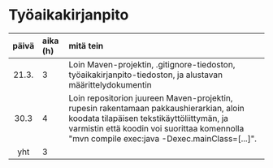 # Työaikakirjanpito

| päivä | aika (h) | mitä tein  |
| :----:|:---------| :-----|
| 21.3. | 3        | Loin Maven-projektin, .gitignore-tiedoston, työaikakirjanpito-tiedoston, ja alustavan määrittelydokumentin |
| 30.3  | 4        | Loin repositorion juureen Maven-projektin, rupesin rakentamaan pakkaushierarkian, aloin koodata tilapäisen tekstikäyttöliittymän, ja varmistin että koodin voi suorittaa komennolla "mvn compile exec:java -Dexec.mainClass=[...]".
| yht   | 3        |
